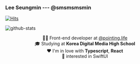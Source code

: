 ### Lee Seungmin --- @smsmsmsmin

[![Hits](https://hits.seeyoufarm.com/api/count/incr/badge.svg?url=https%3A%2F%2Fgithub.com%2Fsmsmsmsmin%2Fsmsmsmsmin)](https://hits.seeyoufarm.com)

![github-stats](https://github-readme-stats.vercel.app/api?username=smsmsmsmin&count_private=true&theme=algolia)

<div align="center" style="text-align:center">
  🧑‍💻 Front-end developer at <a href="pointing.life" target="_blank">@pointing.life</a> <br />
  🎓 Studying at <b>Korea Digital Media High School</b> <br />
  ❤️ I'm in love with <strong>Typescript</strong>, <strong>React</strong> <br />
  👀 interested in SwiftUI
</div>
